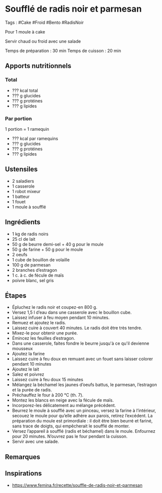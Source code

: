 # Soufflé de radis noir et parmesan

Tags : #Cake #Froid #Bento #RadisNoir

Pour 1 moule à cake

Servir chaud ou froid avec une salade

Temps de préparation : 30 min
Temps de cuisson : 20 min

## Apports nutritionnels

### Total

* ??? kcal total
* ??? g glucides
* ??? g protéines
* ??? g lipides

### Par portion

1 portion = 1 ramequin

* ??? kcal par ramequins
* ??? g glucides
* ??? g protéines
* ??? g lipides

## Ustensiles

* 2 saladiers
* 1 casserole
* 1 robot mixeur
* 1 batteur
* 1 fouet
* 1 moule à soufflé

## Ingrédients

* 1 kg de radis noirs
* 25 cl de lait
* 50 g de beurre demi-sel + 40 g pour le moule
* 50 g de farine + 50 g pour le moule
* 2 oeufs
* 1 cube de bouillon de volaille
* 100 g de parmesan
* 2 branches d’estragon
* 1 c. à c. de fécule de maïs
* poivre blanc, sel gris

## Étapes

* Épluchez le radis noir et coupez-en 800 g.
* Versez 1,5 l d’eau dans une casserole avec le bouillon cube.
* Laissez infuser à feu moyen pendant 10 minutes.
* Remuez et ajoutez le radis.
* Laissez cuire à couvert 40 minutes. Le radis doit être très tendre.
* Mixez-le pour obtenir une purée.
* Émincez les feuilles d’estragon.
* Dans une casserole, faites fondre le beurre jusqu'à ce qu'il devienne mousseux
* Ajoutez la farine
* Laissez cuire à feu doux en remuant avec un fouet sans laisser colorer pendant 10 minutes
* Ajoutez le lait
* Salez et poivrez
* Laissez cuire à feu doux 15 minutes
* Mélangez la béchamel les jaunes d’oeufs battus, le parmesan, l’estragon et la purée de radis.
* Préchauffez le four à 200 °C (th. 7).
* Montez les blancs en neige avec la fécule de maïs.
* Incorporez-les délicatement au mélange précédent.
* Beurrez le moule à soufflé avec un pinceau, versez la farine à l’intérieur, secouez le moule pour qu’elle adhère aux parois, retirez l’excédent. La préparation du moule est primordiale : il doit être bien beurré et fariné, sans trace de doigts, qui empêcherait le soufflé de monter.
* Versez l’appareil à soufflé (radis et béchamel) dans le moule. Enfournez pour 20 minutes. N’ouvrez pas le four pendant la cuisson.
* Servir avec une salade.

## Remarques

## Inspirations

* https://www.femina.fr/recette/souffle-de-radis-noir-et-parmesan

